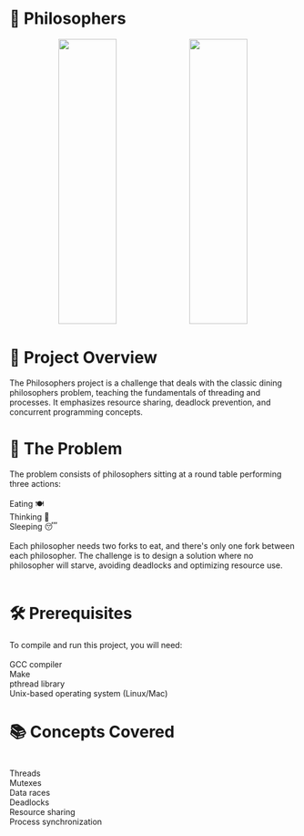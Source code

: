 <h1>🍝 Philosophers</h1> 

<p align="center">
  <img src="https://miro.medium.com/v2/resize:fit:720/format:webp/1*v5jtnW51fHHDlQlTEN1h8w.jpeg" height="500" width="45%" />
  <img src="https://miro.medium.com/v2/resize:fit:1024/1*DtK0rrmoaVKUt07bJ1z9bg.png" height="500" width="45%" />
</p>

<h1>🎯 Project Overview</h1>
The Philosophers project is a challenge that deals with the classic dining philosophers problem, teaching the fundamentals of threading and processes. It emphasizes resource sharing, deadlock prevention, and concurrent programming concepts.

<h1>🧮 The Problem</h1>
The problem consists of philosophers sitting at a round table performing three actions:
<br><br>
Eating 🍽️<br>
Thinking 🤔<br>
Sleeping 😴<br><br>
Each philosopher needs two forks to eat, and there's only one fork between each philosopher. The challenge is to design a solution where no philosopher will starve, avoiding deadlocks and optimizing resource use.
<br><br>
<h1>🛠️ Prerequisites</h1>
To compile and run this project, you will need:
<br><br>
GCC compiler<br>
Make<br>
pthread library<br>
Unix-based operating system (Linux/Mac)<br>


<h1>📚 Concepts Covered</h1>
<br>
Threads<br>
Mutexes<br>
Data races<br>
Deadlocks<br>
Resource sharing<br>
Process synchronization<br>

